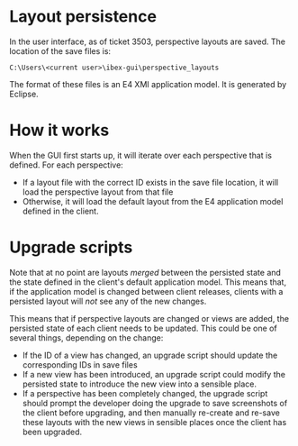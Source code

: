 # Layout persistence

In the user interface, as of ticket 3503, perspective layouts are saved. The location of the save files is:

```
C:\Users\<current user>\ibex-gui\perspective_layouts
```

The format of these files is an E4 XMI application model. It is generated by Eclipse.

# How it works

When the GUI first starts up, it will iterate over each perspective that is defined. For each perspective:
- If a layout file with the correct ID exists in the save file location, it will load the perspective layout from that file
- Otherwise, it will load the default layout from the E4 application model defined in the client.

# Upgrade scripts

Note that at no point are layouts *merged* between the persisted state and the state defined in the client's default application model. This means that, if the application model is changed between client releases, clients with a persisted layout will *not* see any of the new changes.

This means that if perspective layouts are changed or views are added, the persisted state of each client needs to be updated. This could be one of several things, depending on the change:
- If the ID of a view has changed, an upgrade script should update the corresponding IDs in save files
- If a new view has been introduced, an upgrade script could modify the persisted state to introduce the new view into a sensible place.
- If a perspective has been completely changed, the upgrade script should prompt the developer doing the upgrade to save screenshots of the client before upgrading, and then manually re-create and re-save these layouts with the new views in sensible places once the client has been upgraded. 